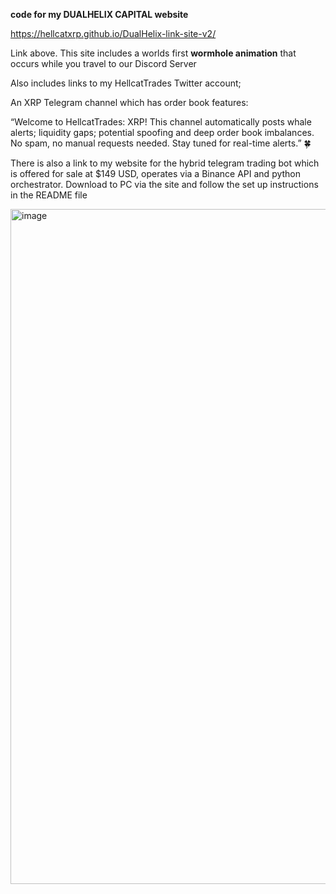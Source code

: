 **code for my DUALHELIX CAPITAL website**

https://hellcatxrp.github.io/DualHelix-link-site-v2/ 

Link above. This site includes a worlds first **wormhole animation** that occurs while you travel to our Discord Server 

Also includes links to my HellcatTrades Twitter account;

An XRP Telegram channel which has order book features:

“Welcome to HellcatTrades: XRP! This channel automatically posts whale alerts; liquidity gaps; potential spoofing and deep order book imbalances. No spam, no manual requests needed. Stay tuned for real-time alerts.” 🍀

There is also a link to my website for the hybrid telegram trading bot which is offered for sale at $149 USD, operates via a Binance API and python orchestrator. Download to PC via the site and follow the set up instructions in the README file

<img width="1920" height="1080" alt="image" src="https://github.com/user-attachments/assets/08b0cd1b-a692-4e8f-9adb-b798436a770b" /> 
